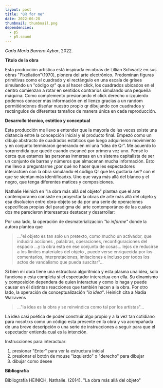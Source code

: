```yaml
---
layout: post
title: "QR for me"
date: 2022-06-28
thumbnail: thumbnail.png
dependencies:
  - p5
  - p5.sound
---
```


<div id="div-sketch">
  <script type="text/javascript" src="sketch.js"></script>
</div>

_Carla María Barrera Aybar_, 2022.

**Título de la obra**

Esta producción artística está inspirada en obras de Lillian Schwartz en sus obras "Pixellation"(1970), pionera del arte electrónico. Predominan figuras primitivas como el
cuadrado y el rectángulo en una escala de grises simulando un "código qr" que al hacer click, los cuadrados ubicados en el centro comienzan 
a rotar en sentidos contrarios simulando una pequeña máquina. Como complemento presionando el click derecho o izquierdo podemos conocer más 
información en el lienzo gracias a un random permitiéndonos diseñar nuestro propio qr dibujando con cuadrados y rectángulos de diferentes 
tamaños de manera única en cada reproducción. 

**Desarrollo técnico, estético y conceptual**

Esta producción me llevo a entender que la mayoría de las veces existe una distancia entre la concepción inicial y el producto final. Empezó como
 un dibujo abstracto de cuadrados estáticos que luego adquirieron movimiento y en conjunto terminaron generando en mí una “idea de Qr”. 
Me acuerdo lo sorprendida que quedé cuando escaneé por primera vez uno. Pensé lo cerca que estamos las personas inmersas en un sistema capitalista de ser un 
conjunto de barras y números que almacenan mucha información. Esto me llevo a preguntarme ¿por qué no hacer que les espectadores interactúen con la obra simulando
el código Qr que les gustaría ser? con el que se sientan más identificadxs. Uno que vaya más allá del blanco y el negro, que tenga diferentes matices 
y composiciones. 

Nathalie Heinich en "la obra más allá del objeto" plantea que el arte contemporaneo consiste en proyectar la obras de arte más allá del objeto y
esa disolucion entre obra-objeto se da por una serie de operaciones específicas propias del paradigma del arte contemporáneo de las cuales 
dos me parecieron interesantes destacar y desarrollar:

Por una lado, la operación de desmaterialización _"lo informe"_ donde la autora plantea que
 >..."el objeto es tan solo un pretexto, como mucho un activador, que inducirá acciones , palabras, operaciones, reconfiguraciones del espacio
 ...y la obra está en ese conjunto de cosas... lejos de reducirse a los límites materiales del objeto , puede verse enriquecida por los comentarios, interpretaciones, imitaciones e incluso por todos los actos de vandalismo que 
pueda suscitar"...

Si bien mi obra tiene una estructura algoritmica y esta plasma una idea, solo funciona y esta completa si el espectador interactua con ella. Su dinamismo y composición dependera de quien
interactue y como lo haga y puede causar en él distintas reacciones que también hacen a la obra. 
Por otro lado, la operación de conceptualización _"la idea"_. Heinich cita a Nadia Walravens 

>..."la idea es la obra y se reinvindica como tal por los artistas"...

 La idea casi poética de poder construir algo propio y  a la vez tan cotidiano para nosotrxs 
como un código esta presente en la obra y  va acompañada de una breve descripción o una serie de instrucciones a seguir para que el espectador entienda cual es la intención. 

Instrucciones para interactuar:
1) presionar "Enter" para ver la estructura inicial
2) presionar el botón de mouse "izquierdo" o "derecho" para dibujar 
3) dibujar como desee 

**Bibliografía**


Bibliografía
HEINICH, Nathalie. (2014). "La obra más allá del objeto"